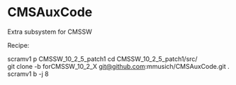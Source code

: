 CMSAuxCode
==========

Extra subsystem for CMSSW

Recipe:

scramv1 p CMSSW_10_2_5_patch1
cd CMSSW_10_2_5_patch1/src/  
git clone -b forCMSSW_10_2_X git@github.com:mmusich/CMSAuxCode.git .  
scramv1 b -j 8   
